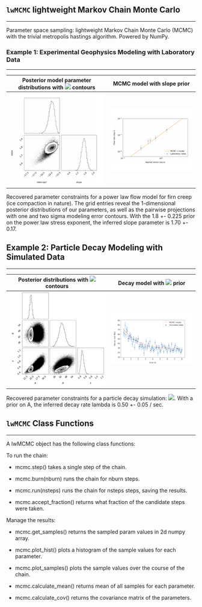 

## `lwMCMC` lightweight Markov Chain Monte Carlo

---

Parameter space sampling: lightweight Markov Chain Monte Carlo (MCMC) with the trivial metropolis hastings algorithm. Powered by NumPy. 

### Example 1: Experimental Geophysics Modeling with Laboratory Data

---

Posterior model parameter distributions with <img src="https://render.githubusercontent.com/render/math?math=\sigma"> contours | MCMC model with slope prior
:---------------------------------:|:----------------------------------------:
![](examples/data/ice_corner.png) | ![](examples/data/ice_scatter.png)

Recovered parameter constraints for a power law flow model for firn creep (ice compaction in nature). The grid entries reveal the 1-dimensional posterior distributions of our parameters, as well as the pairwise projections with one and two sigma modeling error contours. With the 1.8 +- 0.225 prior on the power law stress exponent, the inferred slope parameter is 1.70 +- 0.17.

## Example 2: Particle Decay Modeling with Simulated Data

---

Posterior distributions with <img src="https://render.githubusercontent.com/render/math?math=\sigma"> contours | Decay model with <img src="https://render.githubusercontent.com/render/math?math=\lambda"> prior
:---------------------------------:|:----------------------------------------:
![](examples/data/gridsims.png) | ![](examples/data/sims.png)


Recovered parameter constraints for a particle decay simulation: <img src="https://render.githubusercontent.com/render/math?math=\R(t) = A + B e^{-\lambda t}">. With a prior on A, the inferred decay rate lambda is 0.50 +- 0.05 / sec.

## `lwMCMC` Class Functions 

---

A lwMCMC object has the following class functions:

To run the chain:
        
* mcmc.step() takes a single step of the chain.

* mcmc.burn(nburn) runs the chain for nburn steps.

* mcmc.run(nsteps) runs the chain for nsteps steps, saving the results.

* mcmc.accept_fraction() returns what fraction of the candidate steps
            were taken.
            
Manage the results:

* mcmc.get_samples() returns the sampled param values in 2d numpy array.

* mcmc.plot_hist() plots a histogram of the sample values for each
            parameter.
   
* mcmc.plot_samples() plots the sample values over the course of the 
            chain.
            
* mcmc.calculate_mean() returns mean of all samples for each parameter.

* mcmc.calculate_cov() returns the covariance matrix of the parameters.
